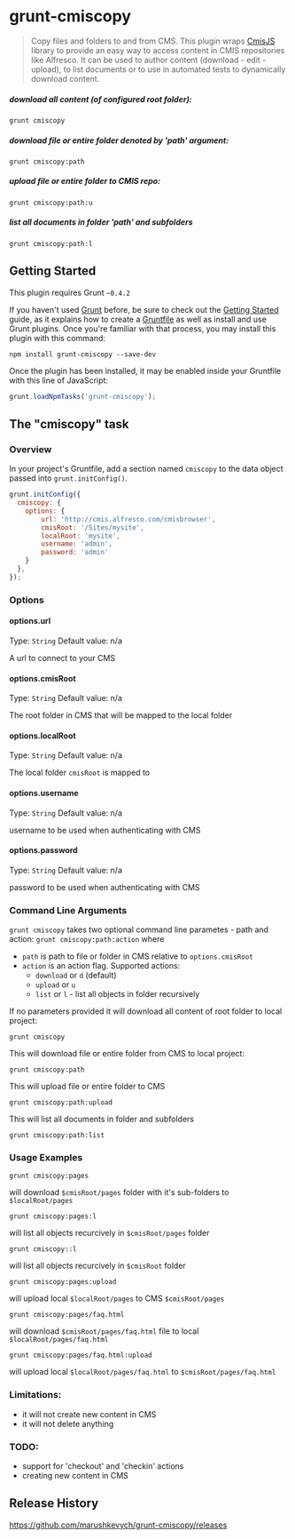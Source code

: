 # grunt-cmiscopy

> Copy files and folders to and from CMS.
This plugin wraps [CmisJS](https://npmjs.org/package/cmis) library to provide an easy way to access content in CMIS repositories like Alfresco.
It can be used to author content (download - edit - upload), to list documents or to use in automated tests to dynamically download content.

##### download all content (of configured root folder):
```
grunt cmiscopy
```  

##### download file or entire folder denoted by 'path' argument:
```
grunt cmiscopy:path
```

##### upload file or entire folder to CMIS repo:
```
grunt cmiscopy:path:u
```

##### list all documents in folder 'path' and subfolders
```
grunt cmiscopy:path:l
```

## Getting Started
This plugin requires Grunt `~0.4.2`

If you haven't used [Grunt](http://gruntjs.com/) before, be sure to check out the [Getting Started](http://gruntjs.com/getting-started) guide, as it explains how to create a [Gruntfile](http://gruntjs.com/sample-gruntfile) as well as install and use Grunt plugins. Once you're familiar with that process, you may install this plugin with this command:

```shell
npm install grunt-cmiscopy --save-dev
```

Once the plugin has been installed, it may be enabled inside your Gruntfile with this line of JavaScript:

```js
grunt.loadNpmTasks('grunt-cmiscopy');
```

## The "cmiscopy" task

### Overview
In your project's Gruntfile, add a section named `cmiscopy` to the data object passed into `grunt.initConfig()`.

```js
grunt.initConfig({
  cmiscopy: {
    options: {
        url: 'http://cmis.alfresco.com/cmisbrowser',
        cmisRoot: '/Sites/mysite',
        localRoot: 'mysite',
        username: 'admin',
        password: 'admin'
    }
  },
});
```

### Options

#### options.url
Type: `String`
Default value: n/a

A url to connect to your CMS

#### options.cmisRoot
Type: `String`
Default value: n/a

The root folder in CMS that will be mapped to the local folder

#### options.localRoot
Type: `String`
Default value: n/a

The local folder `cmisRoot` is mapped to

#### options.username
Type: `String`
Default value: n/a

username to be used when authenticating with CMS

#### options.password
Type: `String`
Default value: n/a

password to be used when authenticating with CMS

### Command Line Arguments
`grunt cmiscopy` takes two optional command line parametes - path and action: `grunt cmiscopy:path:action`
where 
- `path` is path to file or folder in CMS relative to `options.cmisRoot`
- `action` is an action flag. Supported actions:
    - `download` or `d` (default)
    - `upload` or `u`
    - `list` or `l` - list all objects in folder recursively

If no parameters provided it will download all content of root folder to local project:
```
grunt cmiscopy
```  

This will download file or entire folder from CMS to local project:
```
grunt cmiscopy:path
```

This will upload file or entire folder to CMS
```
grunt cmiscopy:path:upload
```

This will list all documents in folder and subfolders
```
grunt cmiscopy:path:list
```

### Usage Examples
```
grunt cmiscopy:pages
```
will download `$cmisRoot/pages` folder with it's sub-folders to `$localRoot/pages`

```
grunt cmiscopy:pages:l
```
will list all objects recurcively in `$cmisRoot/pages` folder

```
grunt cmiscopy::l
```
will list all objects recurcively in `$cmisRoot` folder

```
grunt cmiscopy:pages:upload
```
will upload local `$localRoot/pages` to CMS `$cmisRoot/pages`

```
grunt cmiscopy:pages/faq.html
```
will download `$cmisRoot/pages/faq.html` file to local `$localRoot/pages/faq.html`

```
grunt cmiscopy:pages/faq.html:upload
```
will upload local `$localRoot/pages/faq.html` to `$cmisRoot/pages/faq.html`

### Limitations:
- it will not create new content in CMS
- it will not delete anything

### TODO:
- support for 'checkout' and 'checkin' actions
- creating new content in CMS


## Release History
https://github.com/marushkevych/grunt-cmiscopy/releases
